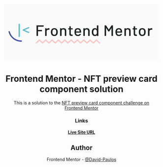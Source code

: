 <div align="center">
 <img src="https://github.com/David-Paulos/Frontend_Mentor_Challenges/blob/main/qr-code-component/images/FrontendMentorBanner.PNG"></>
</>

# Frontend Mentor - NFT preview card component solution

This is a solution to the [NFT preview card component challenge on Frontend Mentor](https://www.frontendmentor.io/challenges/nft-preview-card-component-SbdUL_w0U)


### Links

#### [Live Site URL](https://david-paulos.github.io/nft-preview-card-component/index.html)



## Author

 Frontend Mentor - [@David-Paulos](https://www.frontendmentor.io/profile/David-Paulos)

